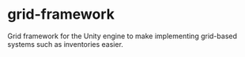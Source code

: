 # grid-framework
Grid framework for the Unity engine to make implementing grid-based systems such as inventories easier.
